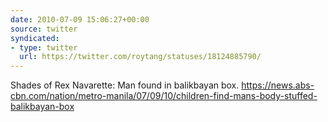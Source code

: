 ```yaml
---
date: 2010-07-09 15:06:27+00:00
source: twitter
syndicated:
- type: twitter
  url: https://twitter.com/roytang/statuses/18124885790/
---
```


Shades of Rex Navarette: Man found in balikbayan box. https://news.abs-cbn.com/nation/metro-manila/07/09/10/children-find-mans-body-stuffed-balikbayan-box